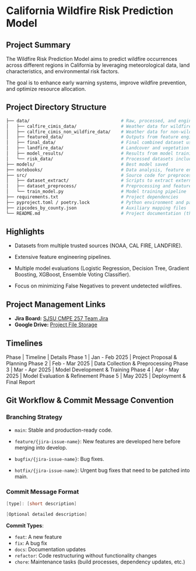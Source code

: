 # California Wildfire Risk Prediction Model

## Project Summary

The Wildfire Risk Prediction Model aims to predict wildfire occurrences across different regions in California by leveraging meteorological data, land characteristics, and environmental risk factors.

The goal is to enhance early warning systems, improve wildfire prevention, and optimize resource allocation.

## Project Directory Structure

```bash
├── data/                                   # Raw, processed, and engineered datasets
│   ├── calfire_cimis_data/                 # Weather data for wildfire incidents
│   ├── calfire_cimis_non_wildfire_data/    # Weather data for non-wildfire days
│   ├── featured_data/                      # Outputs from feature engineering experiments
│   ├── final_data/                         # Final combined dataset used for model training
│   ├── landfire_data/                      # Landcover and vegetation data
│   ├── model_results/                      # Results from model training and evaluation
│   └── risk_data/                          # Processed datasets including risk-related features
├── models/                                 # Best model saved
├── notebooks/                              # Data analysis, feature engineering, model training notebooks
├── src/                                    # Source code for preprocessing, feature engineering, training
│   ├── dataset_extract/                    # Scripts to extract external data (NOAA, CALFIRE)
│   ├── dataset_preprocess/                 # Preprocessing and feature engineering functions
│   └── train_model.py                      # Model training pipeline
├── requirements.txt                        # Project dependencies
├── pyproject.toml / poetry.lock            # Python environment and package manager settings
├── zipcodes_by_county.json                 # Auxiliary mapping files
└── README.md                               # Project documentation (this file)
```

## Highlights
- Datasets from multiple trusted sources (NOAA, CAL FIRE, LANDFIRE).

- Extensive feature engineering pipelines.

- Multiple model evaluations (Logistic Regression, Decision Tree, Gradient Boosting, XGBoost, Ensemble Voting Classifier).

- Focus on minimizing False Negatives to prevent undetected wildfires.


## Project Management Links

- **Jira Board:** [SJSU CMPE 257 Team Jira](https://sjsu-cmpe257-team.atlassian.net/jira/software/projects/SCRUM/boards/1?sprintStarted=true)
- **Google Drive:** [Project File Storage](https://drive.google.com/drive/u/0/folders/1vlctgZOaWCY1flVBnbs55Wa2WiuBbiED)

## Timelines


Phase | Timeline | Details
Phase 1 | Jan - Feb 2025 | Project Proposal & Planning
Phase 2 | Feb - Mar 2025 | Data Collection & Preprocessing
Phase 3 | Mar - Apr 2025 | Model Development & Training
Phase 4 | Apr - May 2025 | Model Evaluation & Refinement
Phase 5 | May 2025 | Deployment & Final Report


## Git Workflow & Commit Message Convention

### Branching Strategy

- `main`: Stable and production-ready code.

- `feature/{jira-issue-name}`: New features are developed here before merging into develop.

- `bugfix/{jira-issue-name}`: Bug fixes.

- `hotfix/{jira-issue-name}`: Urgent bug fixes that need to be patched into main.

### Commit Message Format
```csharp
[type]: [short description]

[Optional detailed description]
```

**Commit Types**:
- `feat`: A new feature
- `fix`: A bug fix
- `docs`: Documentation updates
- `refactor`: Code restructuring without functionality changes
- `chore`: Maintenance tasks (build processes, dependency updates, etc.)
